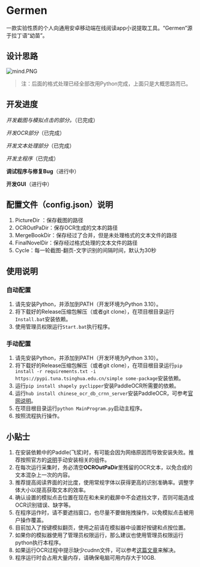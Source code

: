 # Germen

一款实验性质的个人向通用安卓移动端在线阅读app小说提取工具。“Germen”源于拉丁语“幼苗”。

## 设计思路

![mind.PNG](https://s2.loli.net/2023/03/05/SwvrBoVMe1ThK7D.png)
> 注：后面的格式处理已经全部改用Python完成，上面只是大概思路而已。

## 开发进度

*开发截图与模拟点击的部分。*（已完成）

*开发OCR部分*（已完成）

*开发文本处理部分*（已完成）

*开发主程序*（已完成）

**调试程序与修复Bug**（进行中）

**开发GUI**（进行中）

## 配置文件（config.json）说明

1. PictureDir ：保存截图的路径
2. OCROutPaDir：保存OCR生成的文本的路径
3. MergeBookDir：保存经过了合并，但是未处理格式的文本文件的路径
4. FinalNovelDir：保存经过格式处理的文本文件的路径
5. Cycle：每一轮截图-翻页-文字识别的间隔时间，默认为30秒


## 使用说明
### 自动配置
1. 请先安装Python，并添加到PATH（开发环境为Python 3.10）。
2. 将下载好的Release压缩包解压（或者git clone），在项目根目录运行`Install.bat`安装依赖。
3. 使用管理员权限运行`Start.bat`执行程序。

### 手动配置
1. 请先安装Python，并添加到PATH（开发环境为Python 3.10）。
2. 将下载好的Release压缩包解压（或者git clone），在项目根目录运行`pip install -r requirements.txt -i https://pypi.tuna.tsinghua.edu.cn/simple some-package`安装依赖。
3. 运行`pip install shapely pyclipper`安装PaddleOCR所需要的依赖。
4. 运行`hub install chinese_ocr_db_crnn_server`安装PaddleOCR，可参考[官网说明](https://www.paddlepaddle.org.cn/hubdetail?name=chinese_ocr_db_crnn_server&en_category=TextRecognition)。
5. 在项目根目录运行`python MainProgram.py`启动主程序。
6. 按照流程执行操作。

## 小贴士

1. 在安装依赖中的Paddle(飞浆)时，有可能会因为网络原因而导致安装失败。推荐按照官方的[说明](https://www.paddlepaddle.org.cn/install/quick?docurl=/documentation/docs/zh/install/pip/windows-pip.html)手动安装相关的组件。
2. 在每次运行采集时，务必清空**OCROutPaDir**里残留的OCR文本，以免合成的文本混杂上一次的内容。
3. 推荐提高阅读界面的对比度，使用常规字体以获得更高的识别准确率。调整字体大小以提高获取文本的效率。
4. 确认设置的模拟点击位置在现在和未来的截屏中不会遮挡文字，否则可能造成OCR识别错误、缺字等。
5. 在程序运作时，请不要遮挡窗口，也尽量不要做拖拽操作，以免模拟点击被用户操作覆盖。
6. 目前加入了按键模拟翻页，使用之前请在模拟器中设置好按键和点按位置。
7. 如果你的模拟器使用了管理员权限运行，那么建议也使用管理员权限运行python执行本程序。
8. 如果运行OCR过程中提示缺少cudnn文件，可以参考[这篇文章](https://blog.csdn.net/weixin_44906810/article/details/128176194#:~:text=%E6%89%93%E5%BC%80%E9%87%8C%E9%9D%A2%E7%A1%AE%E5%AE%9E%E6%B2%A1%E6%9C%89cudnn64_8.dll%E6%96%87%E4%BB%B6%E3%80%82,%E7%84%B6%E5%90%8E%E6%88%91%E4%BB%AC%E9%9C%80%E8%A6%81%E5%8E%BB%E4%B8%8B%E8%BD%BD%E7%9A%84cudnn%E5%8E%8B%E7%BC%A9%E5%8C%85%E9%87%8C%E9%9D%A2%E6%89%BE%E8%BF%99%E4%B8%AA%E6%96%87%E4%BB%B6%EF%BC%8C%E5%B0%86%E5%8E%8B%E7%BC%A9%E5%8C%85%E8%A7%A3%E5%8E%8B%E6%89%93%E5%BC%80%EF%BC%8C%E5%90%8C%E6%A0%B7%E4%BC%9A%E6%9C%89bin%E6%96%87%E4%BB%B6%EF%BC%8C%E6%89%93%E5%BC%80bin%EF%BC%8C%E9%87%8C%E9%9D%A2%E5%B0%B1%E6%9C%89%E6%88%91%E4%BB%AC%E6%89%80%E9%9C%80%E7%9A%84cudnn64_8.dll%E6%96%87%E4%BB%B6)来解决。
9. 程序运行时会占用大量内存，请确保电脑可用内存大于10GB.